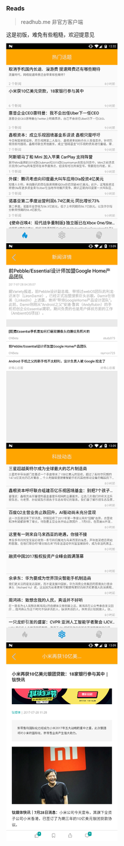 ### Reads

> readhub.me 非官方客户端

这是初版，难免有些粗糙，欢迎提意见


<img src="https://github.com/rayjun/reads/blob/master/screenshot/1.png" width="300" />
<img src="https://github.com/rayjun/reads/blob/master/screenshot/2.png" width="300" />
<img src="https://github.com/rayjun/reads/blob/master/screenshot/3.png" width="300" />
<img src="https://github.com/rayjun/reads/blob/master/screenshot/4.png" width="300"/>
